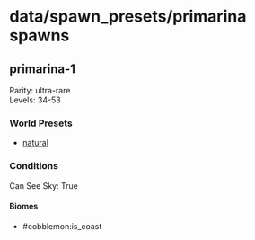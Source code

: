 # data/spawn_presets/primarina spawns  
  
## primarina-1  
Rarity: ultra-rare  
Levels: 34-53  
  
### World Presets  
* [natural](/data/world_presets/natural.md)  
  
### Conditions  
Can See Sky: True  
  
#### Biomes  
  * #cobblemon:is_coast
  
